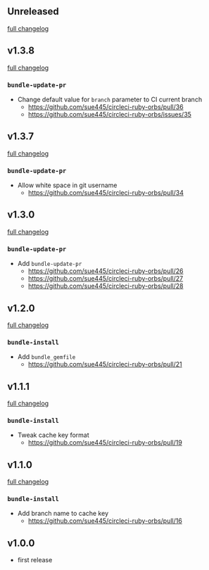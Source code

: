 ## Unreleased
[full changelog](http://github.com/sue445/circleci-ruby-orbs/compare/1.3.8...master)

## v1.3.8
[full changelog](http://github.com/sue445/circleci-ruby-orbs/compare/1.3.7...1.3.8)

### `bundle-update-pr`
* Change default value for `branch` parameter to CI current branch
  * https://github.com/sue445/circleci-ruby-orbs/pull/36
  * https://github.com/sue445/circleci-ruby-orbs/issues/35

## v1.3.7
[full changelog](http://github.com/sue445/circleci-ruby-orbs/compare/1.3.6...1.3.7)

### `bundle-update-pr`
* Allow white space in git username
  * https://github.com/sue445/circleci-ruby-orbs/pull/34

## v1.3.0
[full changelog](http://github.com/sue445/circleci-ruby-orbs/compare/1.2.0...1.3.0)

### `bundle-update-pr`
* Add `bundle-update-pr`
  * https://github.com/sue445/circleci-ruby-orbs/pull/26
  * https://github.com/sue445/circleci-ruby-orbs/pull/27
  * https://github.com/sue445/circleci-ruby-orbs/pull/28

## v1.2.0
[full changelog](http://github.com/sue445/circleci-ruby-orbs/compare/1.1.2...1.2.0)

### `bundle-install`
* Add `bundle_gemfile`
  * https://github.com/sue445/circleci-ruby-orbs/pull/21

## v1.1.1
[full changelog](http://github.com/sue445/circleci-ruby-orbs/compare/1.1.0...1.1.1)

### `bundle-install`
* Tweak cache key format
  * https://github.com/sue445/circleci-ruby-orbs/pull/19

## v1.1.0
[full changelog](http://github.com/sue445/circleci-ruby-orbs/compare/1.0.0...1.1.0)

### `bundle-install`
* Add branch name to cache key
  * https://github.com/sue445/circleci-ruby-orbs/pull/16

## v1.0.0
* first release
